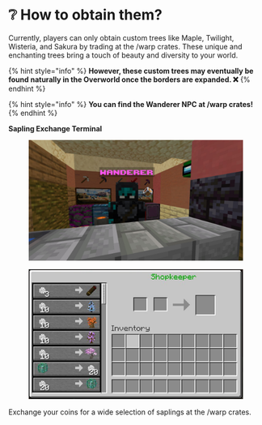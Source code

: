 # ❔ How to obtain them?

Currently, players can only obtain custom trees like Maple, Twilight, Wisteria, and Sakura by trading at the /warp crates. These unique and enchanting trees bring a touch of beauty and diversity to your world.



{% hint style="info" %}
**However, these custom trees may eventually be found naturally in the Overworld once the borders are expanded. ❌**
{% endhint %}

{% hint style="info" %}
**You can find the Wanderer NPC at /warp crates!**
{% endhint %}

&#x20;                                                                      **Sapling Exchange Terminal**

<div align="center" data-full-width="true">

<figure><img src="../../.gitbook/assets/image (1) (1) (1) (1) (1) (1) (1) (1).png" alt="" width="563"><figcaption></figcaption></figure>

</div>

<div align="center" data-full-width="true">

<figure><img src="../../.gitbook/assets/image (2) (1) (1) (1) (1) (1) (1) (1).png" alt=""><figcaption></figcaption></figure>

</div>

Exchange your coins for a wide selection of saplings at the /warp crates.
